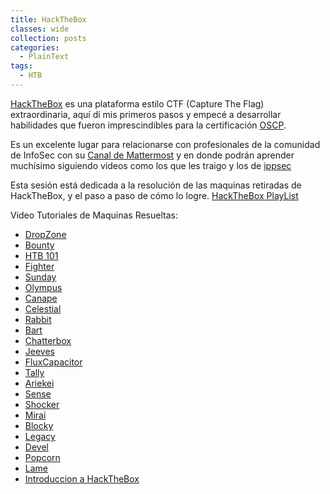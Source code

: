 ```yaml
---
title: HackTheBox
classes: wide
collection: posts
categories:
  - PlainText
tags:
  - HTB
---
```


[HackTheBox](https://www.hackthebox.eu) es una plataforma estilo CTF (Capture The Flag) extraordinaria, aquí di mis primeros pasos y empecé a desarrollar habilidades que fueron imprescindibles para la certificación [OSCP](/OSCP-VideoBlog). 

Es un excelente lugar para relacionarse con profesionales de la comunidad de InfoSec con su [Canal de Mattermost](https://mm.netsecfocus.com/join/) y en donde podrán aprender muchísimo siguiendo videos como los que les traigo y los de [ippsec]( https://www.youtube.com/channel/UCa6eh7gCkpPo5XXUDfygQQA)

Esta sesión está dedicada a la resolución de las maquinas retiradas de HackTheBox, y el paso a paso de cómo lo logre. 
[HackTheBox PlayList]( https://www.youtube.com/watch?v=wNdFMUpc-kM&list=PLXm1FM6zsxpAHycJ8-0pvEsJPYmddzQBJ)

Video Tutoriales de Maquinas Resueltas:
* [DropZone](https://www.youtube.com/watch?v=0MjtpBtfes0)
* [Bounty](https://www.youtube.com/watch?v=V5DO0UlBLHQ)
* [HTB 101](https://www.youtube.com/watch?v=t7P9zo3xorE)
* [Fighter](https://www.youtube.com/watch?v=h1dnYkmj-yA)
* [Sunday](https://www.youtube.com/watch?v=2Uho6Md3wcw)
* [Olympus](https://youtu.be/prKsyZrygzQ)
* [Canape](https://youtu.be/HLi-3fdG1NY)
* [Celestial](https://youtu.be/6R4xX_SfSdA)
* [Rabbit](https://youtu.be/8Kv61bs9OWs)
* [Bart](https://youtu.be/nnqvCEUJxIc) 
* [Chatterbox](https://youtu.be/3KWlOqSREic) 
* [Jeeves](https://www.youtube.com/watch?v=MvzZ9_ncDI0)
* [FluxCapacitor](https://youtu.be/KKFRJe9PyCE)
* [Tally](https://www.youtube.com/edit?o=U&video_id=XKtW8JBmh9Y)
* [Ariekei](https://www.youtube.com/edit?o=U&video_id=mWfitZWGadA)
* [Sense](https://youtu.be/smYiXy3DlRk)
* [Shocker](https://youtu.be/rA2B4bRjhzI)
* [Mirai](https://www.youtube.com/watch?v=2YvbkINbI9I)
* [Blocky](https://www.youtube.com/watch?v=j4TVd4AS99k)
* [Legacy](https://www.youtube.com/watch?v=6gRiTmGHWgk)
* [Devel](https://www.youtube.com/watch?v=W7sweezNNFE)
* [Popcorn](https://www.youtube.com/watch?v=OugYDlAB83I)
* [Lame]( https://www.youtube.com/watch?v=5gKvhgTWxjU)
* [Introduccion a HackTheBox](https://www.youtube.com/watch?v=wNdFMUpc-kM)